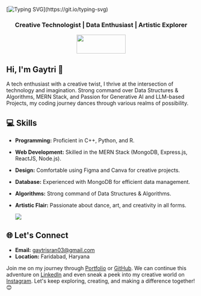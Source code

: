[![Typing SVG](https://readme-typing-svg.demolab.com?font=Open+Sans&weight=500&size=50&pause=1000&color=FFFFFF&background=0638758E&center=true&vCenter=true&width=1000&height=150&lines=Hey%2C+I'm+Gaytri+Sran;Welcome+to+my+profile!!)](https://git.io/typing-svg)


<h3 align="center">Creative Technologist | Data Enthusiast | Artistic Explorer</h3>

<div align="center" >
  <a href="https://drive.google.com/file/d/1yOv7MMtp7O6DdyJPkv455OazgbFEJ4uc/view?usp=sharing" target="_blank">
    <img src="https://img.shields.io/badge/resume-063875?style=for-the-badge&logo=resume&logoColor=white" width="130" height="50" />
  </a>
</div>


## Hi, I'm Gaytri 👋

A tech enthusiast with a creative twist, I thrive at the intersection of technology and imagination. Strong command over Data Structures & Algorithms, MERN Stack, and Passion for Generative AI and LLM-based Projects, my coding journey dances through various realms of possibility.

## 💻 Skills

- **Programming:** Proficient in C++, Python, and R.
- **Web Development:** Skilled in the MERN Stack (MongoDB, Express.js, ReactJS, Node.js).
- **Design:** Comfortable using Figma and Canva for creative projects.
- **Database:** Experienced with MongoDB for efficient data management.
- **Algorithms:** Strong command of Data Structures & Algorithms.
- **Artistic Flair:** Passionate about dance, art, and creativity in all forms.

  ![](https://github-readme-stats.vercel.app/api/top-langs/?username=gaytrisran03&theme=dark&hide_border=false&include_all_commits=true&count_private=true&layout=compact)

## 🌐 Let's Connect

- **Email:** gaytrisran03@gmail.com
- **Location:** Faridabad, Haryana

Join me on my journey through [Portfolio](https://gaytrisran03.github.io/portfolio-gaytri/) or [GitHub](https://github.com/gaytrisran03). We can continue this adventure on [LinkedIn](https://www.linkedin.com/in/gaytri-sran-gs14/) and even sneak a peek into my creative world on [Instagram](https://www.instagram.com/gaytrisran/). Let's keep exploring, creating, and making a difference together! 😊

